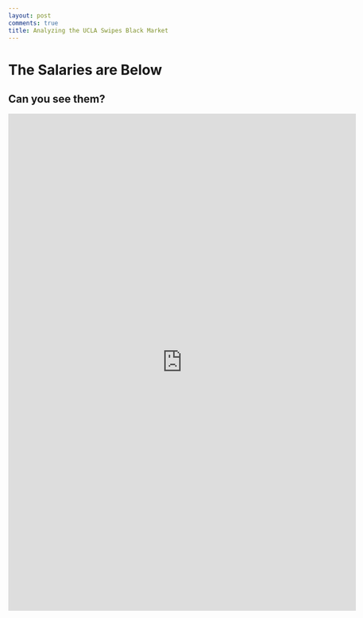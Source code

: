 ```yaml
---
layout: post
comments: true
title: Analyzing the UCLA Swipes Black Market
---
```


# The Salaries are Below

## Can you see them?

<center>

<iframe src="https://ritvikmath.shinyapps.io/TestShiny/" style="border: none; width: 700px; height: 1000px"></iframe>

</center>
